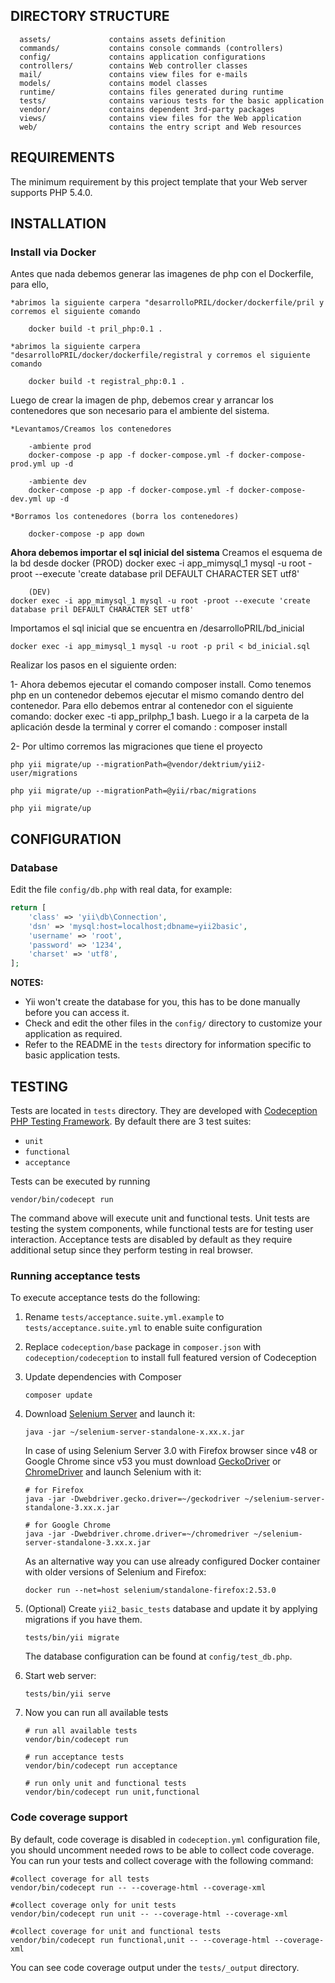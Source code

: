 

DIRECTORY STRUCTURE
-------------------

      assets/             contains assets definition
      commands/           contains console commands (controllers)
      config/             contains application configurations
      controllers/        contains Web controller classes
      mail/               contains view files for e-mails
      models/             contains model classes
      runtime/            contains files generated during runtime
      tests/              contains various tests for the basic application
      vendor/             contains dependent 3rd-party packages
      views/              contains view files for the Web application
      web/                contains the entry script and Web resources



REQUIREMENTS
------------

The minimum requirement by this project template that your Web server supports PHP 5.4.0.


INSTALLATION
------------

### Install via Docker

Antes que nada debemos generar las imagenes de php con el Dockerfile, para ello, 

	*abrimos la siguiente carpera "desarrolloPRIL/docker/dockerfile/pril y corremos el siguiente comando

		docker build -t pril_php:0.1 .

	*abrimos la siguiente carpera "desarrolloPRIL/docker/dockerfile/registral y corremos el siguiente comando

		docker build -t registral_php:0.1 .

Luego de crear la imagen de php, debemos crear y arrancar los contenedores que son necesario para el ambiente del sistema.
    
   	*Levantamos/Creamos los contenedores
		
		-ambiente prod
		docker-compose -p app -f docker-compose.yml -f docker-compose-prod.yml up -d 
		
		-ambiente dev
		docker-compose -p app -f docker-compose.yml -f docker-compose-dev.yml up -d 

	*Borramos los contenedores (borra los contenedores)

		docker-compose -p app down

******************Ahora debemos importar el sql inicial del sistema******************
Creamos el esquema de la bd desde docker
        (PROD)
	docker exec -i app_mimysql_1 mysql -u root -proot --execute 'create database pril DEFAULT CHARACTER SET utf8'
         
        (DEV)
	docker exec -i app_mimysql_1 mysql -u root -proot --execute 'create database pril DEFAULT CHARACTER SET utf8'

Importamos el sql inicial que se encuentra en /desarrolloPRIL/bd_inicial

	docker exec -i app_mimysql_1 mysql -u root -p pril < bd_inicial.sql

Realizar los pasos en el siguiente orden:

1- Ahora debemos ejecutar el comando composer install. Como tenemos php en un contenedor debemos ejecutar el mismo comando dentro del contenedor. Para ello debemos 
entrar al contenedor con el siguiente comando: 
	docker exec -ti app_prilphp_1 bash. 
Luego ir a la carpeta de la aplicación desde la terminal y correr el comando : 
	composer install

2- Por ultimo corremos las migraciones que tiene el proyecto

    php yii migrate/up --migrationPath=@vendor/dektrium/yii2-user/migrations

    php yii migrate/up --migrationPath=@yii/rbac/migrations

    php yii migrate/up



CONFIGURATION
-------------

### Database

Edit the file `config/db.php` with real data, for example:

```php
return [
    'class' => 'yii\db\Connection',
    'dsn' => 'mysql:host=localhost;dbname=yii2basic',
    'username' => 'root',
    'password' => '1234',
    'charset' => 'utf8',
];
```

**NOTES:**
- Yii won't create the database for you, this has to be done manually before you can access it.
- Check and edit the other files in the `config/` directory to customize your application as required.
- Refer to the README in the `tests` directory for information specific to basic application tests.


TESTING
-------

Tests are located in `tests` directory. They are developed with [Codeception PHP Testing Framework](http://codeception.com/).
By default there are 3 test suites:

- `unit`
- `functional`
- `acceptance`

Tests can be executed by running

```
vendor/bin/codecept run
```

The command above will execute unit and functional tests. Unit tests are testing the system components, while functional
tests are for testing user interaction. Acceptance tests are disabled by default as they require additional setup since
they perform testing in real browser. 


### Running  acceptance tests

To execute acceptance tests do the following:  

1. Rename `tests/acceptance.suite.yml.example` to `tests/acceptance.suite.yml` to enable suite configuration

2. Replace `codeception/base` package in `composer.json` with `codeception/codeception` to install full featured
   version of Codeception

3. Update dependencies with Composer 

    ```
    composer update  
    ```

4. Download [Selenium Server](http://www.seleniumhq.org/download/) and launch it:

    ```
    java -jar ~/selenium-server-standalone-x.xx.x.jar
    ```

    In case of using Selenium Server 3.0 with Firefox browser since v48 or Google Chrome since v53 you must download [GeckoDriver](https://github.com/mozilla/geckodriver/releases) or [ChromeDriver](https://sites.google.com/a/chromium.org/chromedriver/downloads) and launch Selenium with it:

    ```
    # for Firefox
    java -jar -Dwebdriver.gecko.driver=~/geckodriver ~/selenium-server-standalone-3.xx.x.jar
    
    # for Google Chrome
    java -jar -Dwebdriver.chrome.driver=~/chromedriver ~/selenium-server-standalone-3.xx.x.jar
    ``` 
    
    As an alternative way you can use already configured Docker container with older versions of Selenium and Firefox:
    
    ```
    docker run --net=host selenium/standalone-firefox:2.53.0
    ```

5. (Optional) Create `yii2_basic_tests` database and update it by applying migrations if you have them.

   ```
   tests/bin/yii migrate
   ```

   The database configuration can be found at `config/test_db.php`.


6. Start web server:

    ```
    tests/bin/yii serve
    ```

7. Now you can run all available tests

   ```
   # run all available tests
   vendor/bin/codecept run

   # run acceptance tests
   vendor/bin/codecept run acceptance

   # run only unit and functional tests
   vendor/bin/codecept run unit,functional
   ```

### Code coverage support

By default, code coverage is disabled in `codeception.yml` configuration file, you should uncomment needed rows to be able
to collect code coverage. You can run your tests and collect coverage with the following command:

```
#collect coverage for all tests
vendor/bin/codecept run -- --coverage-html --coverage-xml

#collect coverage only for unit tests
vendor/bin/codecept run unit -- --coverage-html --coverage-xml

#collect coverage for unit and functional tests
vendor/bin/codecept run functional,unit -- --coverage-html --coverage-xml
```

You can see code coverage output under the `tests/_output` directory.
